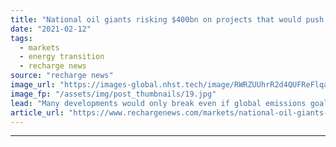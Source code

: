 ```yaml
---
title: "National oil giants risking $400bn on projects that would push emissions 'beyond Paris targets'"
date: "2021-02-12"
tags: 
  - markets
  - energy transition
  - recharge news
source: "recharge news"
image_url: "https://images-global.nhst.tech/image/RWRZUUhrR2d4QUFReFlqaG9RUmNRb0pFaXpPcmhUeTJjaElXRzRDTjVvbz0=/nhst/binary/71690b76309c7c128a6efe6bef304777"
image_fp: "/assets/img/post_thumbnails/19.jpg"
lead: "Many developments would only break even if global emissions goals are breached, new research from the Natural Resource Governance Institute"
article_url: "https://www.rechargenews.com/markets/national-oil-giants-risking-400bn-on-projects-that-would-push-emissions-beyond-paris-targets/2-1-961787"
---
```


---
